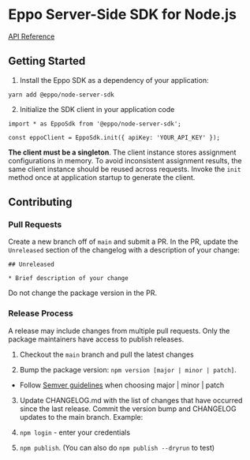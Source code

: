 # Eppo Server-Side SDK for Node.js
[API Reference](./docs/node-server-sdk.md)

## Getting Started

1) Install the Eppo SDK as a dependency of your application:

```
yarn add @eppo/node-server-sdk
```

2) Initialize the SDK client in your application code

```
import * as EppoSdk from '@eppo/node-server-sdk';

const eppoClient = EppoSdk.init({ apiKey: 'YOUR_API_KEY' });
```

**The client must be a singleton**. The client instance stores assignment configurations in memory. To avoid inconsistent assignment results, the same client instance should be reused across requests. Invoke the `init` method once at application startup to generate the client.

## Contributing

### Pull Requests

Create a new branch off of `main` and submit a PR. In the PR, update the `Unreleased` section of the changelog with a description of your change:

```
## Unreleased

* Brief description of your change
```

Do not change the package version in the PR.

### Release Process
A release may include changes from multiple pull requests. Only the package maintainers have access to publish releases.

1) Checkout the `main` branch and pull the latest changes

2) Bump the package version: `npm version [major | minor | patch]`.

  - Follow [Semver guidelines](https://semver.org/) when choosing major | minor | patch

3) Update CHANGELOG.md with the list of changes that have occurred since the last release. Commit the version bump and CHANGELOG updates to the main branch. Example:

4) `npm login` - enter your credentials

5) `npm publish`. (You can also do `npm publish --dryrun` to test)
